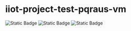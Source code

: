 # iiot-project-test-pqraus-vm

![Static Badge](https://img.shields.io/badge/v2.2.0--62--g3d8cb0d-orange?label=Base)
![Static Badge](https://img.shields.io/badge/v1.5.4-red?label=Talos)
![Static Badge](https://img.shields.io/badge/v1.28.2-blue?label=Kubernetes)